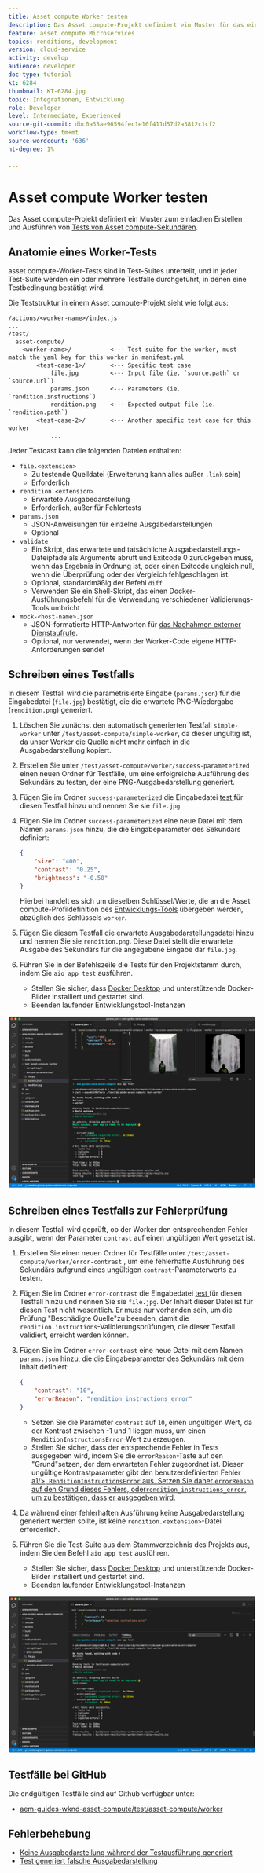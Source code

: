 ```yaml
---
title: Asset compute Worker testen
description: Das Asset compute-Projekt definiert ein Muster für das einfache Erstellen und Ausführen von Tests von Asset compute-Workern.
feature: asset compute Microservices
topics: renditions, development
version: cloud-service
activity: develop
audience: developer
doc-type: tutorial
kt: 6284
thumbnail: KT-6284.jpg
topic: Integrationen, Entwicklung
role: Developer
level: Intermediate, Experienced
source-git-commit: dbc0a35ae96594fec1e10f411d57d2a3812c1cf2
workflow-type: tm+mt
source-wordcount: '636'
ht-degree: 1%

---
```



# Asset compute Worker testen

Das Asset compute-Projekt definiert ein Muster zum einfachen Erstellen und Ausführen von [Tests von Asset compute-Sekundären](https://docs.adobe.com/content/help/en/asset-compute/using/extend/test-custom-application.html).

## Anatomie eines Worker-Tests

asset compute-Worker-Tests sind in Test-Suites unterteilt, und in jeder Test-Suite werden ein oder mehrere Testfälle durchgeführt, in denen eine Testbedingung bestätigt wird.

Die Teststruktur in einem Asset compute-Projekt sieht wie folgt aus:

```
/actions/<worker-name>/index.js
...
/test/
  asset-compute/
    <worker-name>/           <--- Test suite for the worker, must match the yaml key for this worker in manifest.yml
        <test-case-1>/       <--- Specific test case 
            file.jpg         <--- Input file (ie. `source.path` or `source.url`)
            params.json      <--- Parameters (ie. `rendition.instructions`)
            rendition.png    <--- Expected output file (ie. `rendition.path`)
        <test-case-2>/       <--- Another specific test case for this worker
            ...
```

Jeder Testcast kann die folgenden Dateien enthalten:

+ `file.<extension>`
   + Zu testende Quelldatei (Erweiterung kann alles außer `.link` sein)
   + Erforderlich
+ `rendition.<extension>`
   + Erwartete Ausgabedarstellung
   + Erforderlich, außer für Fehlertests
+ `params.json`
   + JSON-Anweisungen für einzelne Ausgabedarstellungen
   + Optional
+ `validate`
   + Ein Skript, das erwartete und tatsächliche Ausgabedarstellungs-Dateipfade als Argumente abruft und Exitcode 0 zurückgeben muss, wenn das Ergebnis in Ordnung ist, oder einen Exitcode ungleich null, wenn die Überprüfung oder der Vergleich fehlgeschlagen ist.
   + Optional, standardmäßig der Befehl `diff`
   + Verwenden Sie ein Shell-Skript, das einen Docker-Ausführungsbefehl für die Verwendung verschiedener Validierungs-Tools umbricht
+ `mock-<host-name>.json`
   + JSON-formatierte HTTP-Antworten für [das Nachahmen externer Dienstaufrufe](https://www.mock-server.com/mock_server/creating_expectations.html).
   + Optional, nur verwendet, wenn der Worker-Code eigene HTTP-Anforderungen sendet

## Schreiben eines Testfalls

In diesem Testfall wird die parametrisierte Eingabe (`params.json`) für die Eingabedatei (`file.jpg`) bestätigt, die die erwartete PNG-Wiedergabe (`rendition.png`) generiert.

1. Löschen Sie zunächst den automatisch generierten Testfall `simple-worker` unter `/test/asset-compute/simple-worker`, da dieser ungültig ist, da unser Worker die Quelle nicht mehr einfach in die Ausgabedarstellung kopiert.
1. Erstellen Sie unter `/test/asset-compute/worker/success-parameterized` einen neuen Ordner für Testfälle, um eine erfolgreiche Ausführung des Sekundärs zu testen, der eine PNG-Ausgabedarstellung generiert.
1. Fügen Sie im Ordner `success-parameterized` die Eingabedatei [test ](./assets/test/success-parameterized/file.jpg) für diesen Testfall hinzu und nennen Sie sie `file.jpg`.
1. Fügen Sie im Ordner `success-parameterized` eine neue Datei mit dem Namen `params.json` hinzu, die die Eingabeparameter des Sekundärs definiert:

   ```json
   { 
       "size": "400",
       "contrast": "0.25",
       "brightness": "-0.50"
   }
   ```

   Hierbei handelt es sich um dieselben Schlüssel/Werte, die an die Asset compute-Profildefinition des [Entwicklungs-Tools](../develop/development-tool.md) übergeben werden, abzüglich des Schlüssels `worker`.

1. Fügen Sie diesem Testfall die erwartete [Ausgabedarstellungsdatei](./assets/test/success-parameterized/rendition.png) hinzu und nennen Sie sie `rendition.png`. Diese Datei stellt die erwartete Ausgabe des Sekundärs für die angegebene Eingabe dar `file.jpg`.
1. Führen Sie in der Befehlszeile die Tests für den Projektstamm durch, indem Sie `aio app test` ausführen.
   + Stellen Sie sicher, dass [Docker Desktop](../set-up/development-environment.md#docker) und unterstützende Docker-Bilder installiert und gestartet sind.
   + Beenden laufender Entwicklungstool-Instanzen

![Test - Erfolg  ](./assets/test/success-parameterized/result.png)

## Schreiben eines Testfalls zur Fehlerprüfung

In diesem Testfall wird geprüft, ob der Worker den entsprechenden Fehler ausgibt, wenn der Parameter `contrast` auf einen ungültigen Wert gesetzt ist.

1. Erstellen Sie einen neuen Ordner für Testfälle unter `/test/asset-compute/worker/error-contrast` , um eine fehlerhafte Ausführung des Sekundärs aufgrund eines ungültigen `contrast`-Parameterwerts zu testen.
1. Fügen Sie im Ordner `error-contrast` die Eingabedatei [test ](./assets/test/error-contrast/file.jpg) für diesen Testfall hinzu und nennen Sie sie `file.jpg`. Der Inhalt dieser Datei ist für diesen Test nicht wesentlich. Er muss nur vorhanden sein, um die Prüfung &quot;Beschädigte Quelle&quot;zu beenden, damit die `rendition.instructions`-Validierungsprüfungen, die dieser Testfall validiert, erreicht werden können.
1. Fügen Sie im Ordner `error-contrast` eine neue Datei mit dem Namen `params.json` hinzu, die die Eingabeparameter des Sekundärs mit dem Inhalt definiert:

   ```json
   {
       "contrast": "10",
       "errorReason": "rendition_instructions_error"
   }
   ```

   + Setzen Sie die Parameter `contrast` auf `10`, einen ungültigen Wert, da der Kontrast zwischen -1 und 1 liegen muss, um einen `RenditionInstructionsError`-Wert zu erzeugen.
   + Stellen Sie sicher, dass der entsprechende Fehler in Tests ausgegeben wird, indem Sie die `errorReason`-Taste auf den &quot;Grund&quot;setzen, der dem erwarteten Fehler zugeordnet ist. Dieser ungültige Kontrastparameter gibt den benutzerdefinierten Fehler [a1/>, `RenditionInstructionsError` aus. Setzen Sie daher `errorReason` auf den Grund dieses Fehlers, oder`rendition_instructions_error`, um zu bestätigen, dass er ausgegeben wird.](../develop/worker.md#errors)

1. Da während einer fehlerhaften Ausführung keine Ausgabedarstellung generiert werden sollte, ist keine `rendition.<extension>`-Datei erforderlich.
1. Führen Sie die Test-Suite aus dem Stammverzeichnis des Projekts aus, indem Sie den Befehl `aio app test` ausführen.
   + Stellen Sie sicher, dass [Docker Desktop](../set-up/development-environment.md#docker) und unterstützende Docker-Bilder installiert und gestartet sind.
   + Beenden laufender Entwicklungstool-Instanzen

![Test - Fehlerkontrast](./assets/test/error-contrast/result.png)

## Testfälle bei GitHub

Die endgültigen Testfälle sind auf Github verfügbar unter:

+ [aem-guides-wknd-asset-compute/test/asset-compute/worker](https://github.com/adobe/aem-guides-wknd-asset-compute/tree/master/test/asset-compute/worker)

## Fehlerbehebung

+ [Keine Ausgabedarstellung während der Testausführung generiert](../troubleshooting.md#test-no-rendition-generated)
+ [Test generiert falsche Ausgabedarstellung](../troubleshooting.md#tests-generates-incorrect-rendition)
